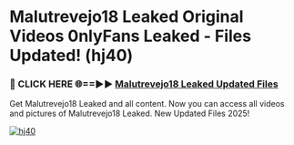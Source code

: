 # Malutrevejo18 Leaked Original Videos 0nlyFans Leaked - Files Updated! (hj40)

<h3>🔴 CLICK HERE 🌐==►► <a href="https://hideuri.com/03YgE1" rel="nofollow">Malutrevejo18 Leaked Updated Files</a></h3>

Get Malutrevejo18 Leaked and all content. Now you can access all videos and pictures of Malutrevejo18 Leaked. New Updated Files 2025!

[![hj40](https://i.imgur.com/NaUBvic.gif)](https://hideuri.com/03YgE1)
